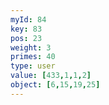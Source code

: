 ```yaml
---
myId: 84
key: 83
pos: 23
weight: 3
primes: 40
type: user
value: [433,1,1,2]
object: [6,15,19,25]
---
```

